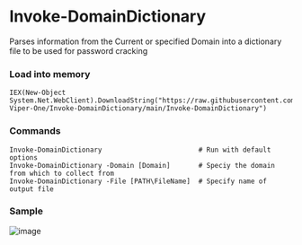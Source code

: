 # Invoke-DomainDictionary
Parses information from the Current or specified Domain into a dictionary file to be used for password cracking


### Load into memory
```
IEX(New-Object System.Net.WebClient).DownloadString("https://raw.githubusercontent.com/The-Viper-One/Invoke-DomainDictionary/main/Invoke-DomainDictionary")
```

### Commands
```
Invoke-DomainDictionary                        # Run with default options
Invoke-DomainDictionary -Domain [Domain]       # Speciy the domain from which to collect from
Invoke-DomainDictionary -File [PATH\FileName]  # Specify name of output file
```


### Sample

![image](https://user-images.githubusercontent.com/68926315/233142893-42ee5835-02d9-44d6-80e1-94356df4a954.png)
